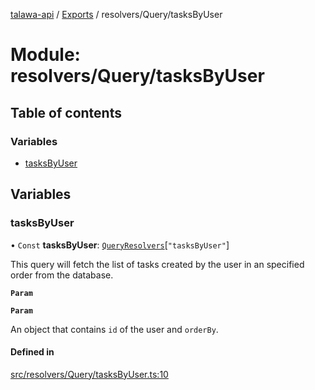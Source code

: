 [talawa-api](../README.md) / [Exports](../modules.md) / resolvers/Query/tasksByUser

# Module: resolvers/Query/tasksByUser

## Table of contents

### Variables

- [tasksByUser](resolvers_Query_tasksByUser.md#tasksbyuser)

## Variables

### tasksByUser

• `Const` **tasksByUser**: [`QueryResolvers`](types_generatedGraphQLTypes.md#queryresolvers)[``"tasksByUser"``]

This query will fetch the list of tasks created by the user in an specified order from the database.

**`Param`**

**`Param`**

An object that contains `id` of the user and `orderBy`.

#### Defined in

[src/resolvers/Query/tasksByUser.ts:10](https://github.com/Nitya-Pasrija/talawa-api/blob/faae1c9/src/resolvers/Query/tasksByUser.ts#L10)
